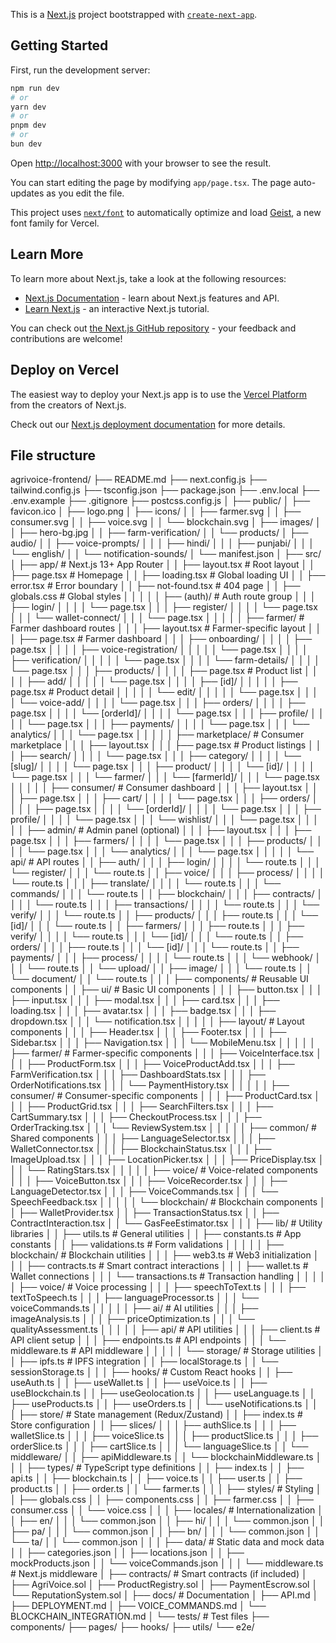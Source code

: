 This is a [Next.js](https://nextjs.org) project bootstrapped with [`create-next-app`](https://nextjs.org/docs/app/api-reference/cli/create-next-app).

## Getting Started

First, run the development server:

```bash
npm run dev
# or
yarn dev
# or
pnpm dev
# or
bun dev
```

Open [http://localhost:3000](http://localhost:3000) with your browser to see the result.

You can start editing the page by modifying `app/page.tsx`. The page auto-updates as you edit the file.

This project uses [`next/font`](https://nextjs.org/docs/app/building-your-application/optimizing/fonts) to automatically optimize and load [Geist](https://vercel.com/font), a new font family for Vercel.

## Learn More

To learn more about Next.js, take a look at the following resources:

- [Next.js Documentation](https://nextjs.org/docs) - learn about Next.js features and API.
- [Learn Next.js](https://nextjs.org/learn) - an interactive Next.js tutorial.

You can check out [the Next.js GitHub repository](https://github.com/vercel/next.js) - your feedback and contributions are welcome!

## Deploy on Vercel

The easiest way to deploy your Next.js app is to use the [Vercel Platform](https://vercel.com/new?utm_medium=default-template&filter=next.js&utm_source=create-next-app&utm_campaign=create-next-app-readme) from the creators of Next.js.

Check out our [Next.js deployment documentation](https://nextjs.org/docs/app/building-your-application/deploying) for more details.

## File structure
agrivoice-frontend/
├── README.md
├── next.config.js
├── tailwind.config.js
├── tsconfig.json
├── package.json
├── .env.local
├── .env.example
├── .gitignore
├── postcss.config.js
│
├── public/
│   ├── favicon.ico
│   ├── logo.png
│   ├── icons/
│   │   ├── farmer.svg
│   │   ├── consumer.svg
│   │   ├── voice.svg
│   │   └── blockchain.svg
│   ├── images/
│   │   ├── hero-bg.jpg
│   │   ├── farm-verification/
│   │   └── products/
│   ├── audio/
│   │   ├── voice-prompts/
│   │   │   ├── hindi/
│   │   │   ├── punjabi/
│   │   │   └── english/
│   │   └── notification-sounds/
│   └── manifest.json
│
├── src/
│   ├── app/                              # Next.js 13+ App Router
│   │   ├── layout.tsx                    # Root layout
│   │   ├── page.tsx                      # Homepage
│   │   ├── loading.tsx                   # Global loading UI
│   │   ├── error.tsx                     # Error boundary
│   │   ├── not-found.tsx                 # 404 page
│   │   ├── globals.css                   # Global styles
│   │   │
│   │   ├── (auth)/                       # Auth route group
│   │   │   ├── login/
│   │   │   │   └── page.tsx
│   │   │   ├── register/
│   │   │   │   └── page.tsx
│   │   │   └── wallet-connect/
│   │   │       └── page.tsx
│   │   │
│   │   ├── farmer/                       # Farmer dashboard routes
│   │   │   ├── layout.tsx                # Farmer-specific layout
│   │   │   ├── page.tsx                  # Farmer dashboard
│   │   │   ├── onboarding/
│   │   │   │   ├── page.tsx
│   │   │   │   ├── voice-registration/
│   │   │   │   │   └── page.tsx
│   │   │   │   ├── verification/
│   │   │   │   │   └── page.tsx
│   │   │   │   └── farm-details/
│   │   │   │       └── page.tsx
│   │   │   ├── products/
│   │   │   │   ├── page.tsx              # Product list
│   │   │   │   ├── add/
│   │   │   │   │   └── page.tsx
│   │   │   │   ├── [id]/
│   │   │   │   │   ├── page.tsx          # Product detail
│   │   │   │   │   └── edit/
│   │   │   │   │       └── page.tsx
│   │   │   │   └── voice-add/
│   │   │   │       └── page.tsx
│   │   │   ├── orders/
│   │   │   │   ├── page.tsx
│   │   │   │   └── [orderId]/
│   │   │   │       └── page.tsx
│   │   │   ├── profile/
│   │   │   │   └── page.tsx
│   │   │   ├── payments/
│   │   │   │   └── page.tsx
│   │   │   └── analytics/
│   │   │       └── page.tsx
│   │   │
│   │   ├── marketplace/                  # Consumer marketplace
│   │   │   ├── layout.tsx
│   │   │   ├── page.tsx                  # Product listings
│   │   │   ├── search/
│   │   │   │   └── page.tsx
│   │   │   ├── category/
│   │   │   │   └── [slug]/
│   │   │   │       └── page.tsx
│   │   │   ├── product/
│   │   │   │   └── [id]/
│   │   │   │       └── page.tsx
│   │   │   └── farmer/
│   │   │       └── [farmerId]/
│   │   │           └── page.tsx
│   │   │
│   │   ├── consumer/                     # Consumer dashboard
│   │   │   ├── layout.tsx
│   │   │   ├── page.tsx
│   │   │   ├── cart/
│   │   │   │   └── page.tsx
│   │   │   ├── orders/
│   │   │   │   ├── page.tsx
│   │   │   │   └── [orderId]/
│   │   │   │       └── page.tsx
│   │   │   ├── profile/
│   │   │   │   └── page.tsx
│   │   │   └── wishlist/
│   │   │       └── page.tsx
│   │   │
│   │   ├── admin/                        # Admin panel (optional)
│   │   │   ├── layout.tsx
│   │   │   ├── page.tsx
│   │   │   ├── farmers/
│   │   │   │   └── page.tsx
│   │   │   ├── products/
│   │   │   │   └── page.tsx
│   │   │   └── analytics/
│   │   │       └── page.tsx
│   │   │
│   │   └── api/                          # API routes
│   │       ├── auth/
│   │       │   ├── login/
│   │       │   │   └── route.ts
│   │       │   └── register/
│   │       │       └── route.ts
│   │       ├── voice/
│   │       │   ├── process/
│   │       │   │   └── route.ts
│   │       │   ├── translate/
│   │       │   │   └── route.ts
│   │       │   └── commands/
│   │       │       └── route.ts
│   │       ├── blockchain/
│   │       │   ├── contracts/
│   │       │   │   └── route.ts
│   │       │   ├── transactions/
│   │       │   │   └── route.ts
│   │       │   └── verify/
│   │       │       └── route.ts
│   │       ├── products/
│   │       │   ├── route.ts
│   │       │   └── [id]/
│   │       │       └── route.ts
│   │       ├── farmers/
│   │       │   ├── route.ts
│   │       │   ├── verify/
│   │       │   │   └── route.ts
│   │       │   └── [id]/
│   │       │       └── route.ts
│   │       ├── orders/
│   │       │   ├── route.ts
│   │       │   └── [id]/
│   │       │       └── route.ts
│   │       ├── payments/
│   │       │   ├── process/
│   │       │   │   └── route.ts
│   │       │   └── webhook/
│   │       │       └── route.ts
│   │       └── upload/
│   │           ├── image/
│   │           │   └── route.ts
│   │           └── document/
│   │               └── route.ts
│   │
│   ├── components/                       # Reusable UI components
│   │   ├── ui/                          # Basic UI components
│   │   │   ├── button.tsx
│   │   │   ├── input.tsx
│   │   │   ├── modal.tsx
│   │   │   ├── card.tsx
│   │   │   ├── loading.tsx
│   │   │   ├── avatar.tsx
│   │   │   ├── badge.tsx
│   │   │   ├── dropdown.tsx
│   │   │   └── notification.tsx
│   │   │
│   │   ├── layout/                      # Layout components
│   │   │   ├── Header.tsx
│   │   │   ├── Footer.tsx
│   │   │   ├── Sidebar.tsx
│   │   │   ├── Navigation.tsx
│   │   │   └── MobileMenu.tsx
│   │   │
│   │   ├── farmer/                      # Farmer-specific components
│   │   │   ├── VoiceInterface.tsx
│   │   │   ├── ProductForm.tsx
│   │   │   ├── VoiceProductAdd.tsx
│   │   │   ├── FarmVerification.tsx
│   │   │   ├── DashboardStats.tsx
│   │   │   ├── OrderNotifications.tsx
│   │   │   └── PaymentHistory.tsx
│   │   │
│   │   ├── consumer/                    # Consumer-specific components
│   │   │   ├── ProductCard.tsx
│   │   │   ├── ProductGrid.tsx
│   │   │   ├── SearchFilters.tsx
│   │   │   ├── CartSummary.tsx
│   │   │   ├── CheckoutProcess.tsx
│   │   │   ├── OrderTracking.tsx
│   │   │   └── ReviewSystem.tsx
│   │   │
│   │   ├── common/                      # Shared components
│   │   │   ├── LanguageSelector.tsx
│   │   │   ├── WalletConnector.tsx
│   │   │   ├── BlockchainStatus.tsx
│   │   │   ├── ImageUpload.tsx
│   │   │   ├── LocationPicker.tsx
│   │   │   ├── PriceDisplay.tsx
│   │   │   └── RatingStars.tsx
│   │   │
│   │   ├── voice/                       # Voice-related components
│   │   │   ├── VoiceButton.tsx
│   │   │   ├── VoiceRecorder.tsx
│   │   │   ├── LanguageDetector.tsx
│   │   │   ├── VoiceCommands.tsx
│   │   │   └── SpeechFeedback.tsx
│   │   │
│   │   └── blockchain/                  # Blockchain components
│   │       ├── WalletProvider.tsx
│   │       ├── TransactionStatus.tsx
│   │       ├── ContractInteraction.tsx
│   │       └── GasFeeEstimator.tsx
│   │
│   ├── lib/                             # Utility libraries
│   │   ├── utils.ts                     # General utilities
│   │   ├── constants.ts                 # App constants
│   │   ├── validations.ts               # Form validations
│   │   │
│   │   ├── blockchain/                  # Blockchain utilities
│   │   │   ├── web3.ts                  # Web3 initialization
│   │   │   ├── contracts.ts             # Smart contract interactions
│   │   │   ├── wallet.ts                # Wallet connections
│   │   │   └── transactions.ts          # Transaction handling
│   │   │
│   │   ├── voice/                       # Voice processing
│   │   │   ├── speechToText.ts
│   │   │   ├── textToSpeech.ts
│   │   │   ├── languageProcessor.ts
│   │   │   └── voiceCommands.ts
│   │   │
│   │   ├── ai/                          # AI utilities
│   │   │   ├── imageAnalysis.ts
│   │   │   ├── priceOptimization.ts
│   │   │   └── qualityAssessment.ts
│   │   │
│   │   ├── api/                         # API utilities
│   │   │   ├── client.ts                # API client setup
│   │   │   ├── endpoints.ts             # API endpoints
│   │   │   └── middleware.ts            # API middleware
│   │   │
│   │   └── storage/                     # Storage utilities
│   │       ├── ipfs.ts                  # IPFS integration
│   │       ├── localStorage.ts
│   │       └── sessionStorage.ts
│   │
│   ├── hooks/                           # Custom React hooks
│   │   ├── useAuth.ts
│   │   ├── useWallet.ts
│   │   ├── useVoice.ts
│   │   ├── useBlockchain.ts
│   │   ├── useGeolocation.ts
│   │   ├── useLanguage.ts
│   │   ├── useProducts.ts
│   │   ├── useOrders.ts
│   │   └── useNotifications.ts
│   │
│   ├── store/                           # State management (Redux/Zustand)
│   │   ├── index.ts                     # Store configuration
│   │   ├── slices/
│   │   │   ├── authSlice.ts
│   │   │   ├── walletSlice.ts
│   │   │   ├── voiceSlice.ts
│   │   │   ├── productSlice.ts
│   │   │   ├── orderSlice.ts
│   │   │   ├── cartSlice.ts
│   │   │   └── languageSlice.ts
│   │   └── middleware/
│   │       ├── apiMiddleware.ts
│   │       └── blockchainMiddleware.ts
│   │
│   ├── types/                           # TypeScript type definitions
│   │   ├── index.ts
│   │   ├── api.ts
│   │   ├── blockchain.ts
│   │   ├── voice.ts
│   │   ├── user.ts
│   │   ├── product.ts
│   │   ├── order.ts
│   │   └── farmer.ts
│   │
│   ├── styles/                          # Styling
│   │   ├── globals.css
│   │   ├── components.css
│   │   ├── farmer.css
│   │   ├── consumer.css
│   │   └── voice.css
│   │
│   ├── locales/                         # Internationalization
│   │   ├── en/
│   │   │   └── common.json
│   │   ├── hi/
│   │   │   └── common.json
│   │   ├── pa/
│   │   │   └── common.json
│   │   ├── bn/
│   │   │   └── common.json
│   │   └── ta/
│   │       └── common.json
│   │
│   ├── data/                            # Static data and mock data
│   │   ├── categories.json
│   │   ├── locations.json
│   │   ├── mockProducts.json
│   │   └── voiceCommands.json
│   │
│   └── middleware.ts                    # Next.js middleware
│
├── contracts/                           # Smart contracts (if included)
│   ├── AgriVoice.sol
│   ├── ProductRegistry.sol
│   ├── PaymentEscrow.sol
│   └── ReputationSystem.sol
│
├── docs/                               # Documentation
│   ├── API.md
│   ├── DEPLOYMENT.md
│   ├── VOICE_COMMANDS.md
│   └── BLOCKCHAIN_INTEGRATION.md
│
└── tests/                              # Test files
    ├── components/
    ├── pages/
    ├── hooks/
    ├── utils/
    └── e2e/
